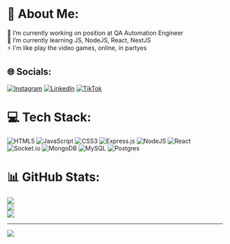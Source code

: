 # 💫 About Me:
🔭 I’m currently working on position at QA Automation Engineer<br>🌱 I’m currently learning JS, NodeJS, React, NestJS<br>⚡ I'm like play the video games, online, in partyes


## 🌐 Socials:
[![Instagram](https://img.shields.io/badge/Instagram-%23E4405F.svg?logo=Instagram&logoColor=white)](https://instagram.com/mihnevich.d) [![LinkedIn](https://img.shields.io/badge/LinkedIn-%230077B5.svg?logo=linkedin&logoColor=white)](https://linkedin.com/in/dzimitry-mihmih) [![TikTok](https://img.shields.io/badge/TikTok-%23000000.svg?logo=TikTok&logoColor=white)](https://tiktok.com/@mihnevich.d) 

# 💻 Tech Stack:
![HTML5](https://img.shields.io/badge/html5-%23E34F26.svg?style=for-the-badge&logo=html5&logoColor=white) ![JavaScript](https://img.shields.io/badge/javascript-%23323330.svg?style=for-the-badge&logo=javascript&logoColor=%23F7DF1E) ![CSS3](https://img.shields.io/badge/css3-%231572B6.svg?style=for-the-badge&logo=css3&logoColor=white) ![Express.js](https://img.shields.io/badge/express.js-%23404d59.svg?style=for-the-badge&logo=express&logoColor=%2361DAFB) ![NodeJS](https://img.shields.io/badge/node.js-6DA55F?style=for-the-badge&logo=node.js&logoColor=white) ![React](https://img.shields.io/badge/react-%2320232a.svg?style=for-the-badge&logo=react&logoColor=%2361DAFB) ![Socket.io](https://img.shields.io/badge/Socket.io-black?style=for-the-badge&logo=socket.io&badgeColor=010101) ![MongoDB](https://img.shields.io/badge/MongoDB-%234ea94b.svg?style=for-the-badge&logo=mongodb&logoColor=white) ![MySQL](https://img.shields.io/badge/mysql-%2300f.svg?style=for-the-badge&logo=mysql&logoColor=white) ![Postgres](https://img.shields.io/badge/postgres-%23316192.svg?style=for-the-badge&logo=postgresql&logoColor=white)
# 📊 GitHub Stats:
![](https://github-readme-stats.vercel.app/api?username=mihnevich1989&theme=blue-green&hide_border=false&include_all_commits=true&count_private=true)<br/>
![](https://github-readme-streak-stats.herokuapp.com/?user=mihnevich1989&theme=blue-green&hide_border=false)<br/>
![](https://github-readme-stats.vercel.app/api/top-langs/?username=mihnevich1989&theme=blue-green&hide_border=false&include_all_commits=true&count_private=true&layout=compact)

---
[![](https://visitcount.itsvg.in/api?id=mihnevich1989&icon=2&color=3)](https://visitcount.itsvg.in)
